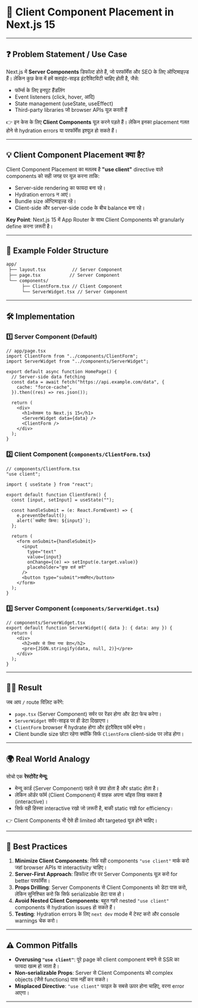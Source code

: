 # 📘 Client Component Placement in Next.js 15

---

## ❓ Problem Statement / Use Case

Next.js में **Server Components** डिफॉल्ट होते हैं, जो परफॉर्मेंस और SEO के लिए ऑप्टिमाइज़्ड हैं। लेकिन कुछ केस में हमें क्लाइंट-साइड इंटरैक्टिविटी चाहिए होती है, जैसे:

* फॉर्म्स के लिए इनपुट हैंडलिंग
* Event listeners (click, hover, आदि)
* State management (useState, useEffect)
* Third-party libraries जो browser APIs यूज़ करती हैं

👉 इन केस के लिए **Client Components** यूज़ करने पड़ते हैं। लेकिन इनका placement गलत होने से hydration errors या परफॉर्मेंस इश्यूज़ हो सकते हैं।

---

## 💡 Client Component Placement क्या है?

Client Component Placement का मतलब है **"use client"** directive वाले components को सही जगह पर यूज़ करना ताकि:

* Server-side rendering का फायदा बना रहे।
* Hydration errors न आएं।
* Bundle size ऑप्टिमाइज़्ड रहे।
* Client-side और server-side code के बीच balance बना रहे।

**Key Point**: Next.js 15 में App Router के साथ Client Components को granularly define करना ज़रूरी है।

---

## 📂 Example Folder Structure

```bash
app/
 ├── layout.tsx          // Server Component
 ├── page.tsx           // Server Component
 └── components/
      ├── ClientForm.tsx // Client Component
      └── ServerWidget.tsx // Server Component
```

---

## 🛠️ Implementation

### 1️⃣ Server Component (Default)

```tsx
// app/page.tsx
import ClientForm from "../components/ClientForm";
import ServerWidget from "../components/ServerWidget";

export default async function HomePage() {
  // Server-side data fetching
  const data = await fetch("https://api.example.com/data", {
    cache: "force-cache",
  }).then((res) => res.json());

  return (
    <div>
      <h1>वेलकम to Next.js 15</h1>
      <ServerWidget data={data} />
      <ClientForm />
    </div>
  );
}
```

### 2️⃣ Client Component (`components/ClientForm.tsx`)

```tsx
// components/ClientForm.tsx
"use client";

import { useState } from "react";

export default function ClientForm() {
  const [input, setInput] = useState("");

  const handleSubmit = (e: React.FormEvent) => {
    e.preventDefault();
    alert(`सबमिट किया: ${input}`);
  };

  return (
    <form onSubmit={handleSubmit}>
      <input
        type="text"
        value={input}
        onChange={(e) => setInput(e.target.value)}
        placeholder="कुछ दर्ज करें"
      />
      <button type="submit">सबमिट</button>
    </form>
  );
}
```

### 3️⃣ Server Component (`components/ServerWidget.tsx`)

```tsx
// components/ServerWidget.tsx
export default function ServerWidget({ data }: { data: any }) {
  return (
    <div>
      <h2>सर्वर से लिया गया डेटा</h2>
      <pre>{JSON.stringify(data, null, 2)}</pre>
    </div>
  );
}
```

---

## 🧑‍💻 Result

जब आप `/` route विज़िट करेंगे:

* `page.tsx` (Server Component) सर्वर पर रेंडर होगा और डेटा फेच करेगा।
* `ServerWidget` सर्वर-साइड पर ही डेटा दिखाएगा।
* `ClientForm` browser में hydrate होगा और इंटरैक्टिव फॉर्म बनेगा।
* Client bundle size छोटा रहेगा क्योंकि सिर्फ `ClientForm` client-side पर लोड होगा।

---

## 🌍 Real World Analogy

सोचो एक **रेस्टोरेंट मेन्यू**:

* मेन्यू कार्ड (Server Component) पहले से छपा होता है और static होता है।
* लेकिन ऑर्डर फॉर्म (Client Component) में ग्राहक अपना चॉइस लिख सकता है (interactive)।
* सिर्फ वही हिस्सा interactive रखो जो ज़रूरी है, बाकी static रखो for efficiency।

👉 Client Components भी ऐसे ही limited और targeted यूज़ होने चाहिए।

---

## 🔗 Best Practices

1. **Minimize Client Components**: सिर्फ वही components `"use client"` मार्क करो जहां browser APIs या interactivity चाहिए।
2. **Server-First Approach**: डिफॉल्ट तौर पर Server Components यूज़ करो for better परफॉर्मेंस।
3. **Props Drilling**: Server Components से Client Components को डेटा पास करो, लेकिन सुनिश्चित करो कि सिर्फ serializable डेटा पास हो।
4. **Avoid Nested Client Components**: बहुत गहरे nested `"use client"` components से hydration issues हो सकते हैं।
5. **Testing**: Hydration errors के लिए `next dev` mode में टेस्ट करो और console warnings चेक करो।

---

## ⚠️ Common Pitfalls

* **Overusing `"use client"`**: पूरे page को client component बनाने से SSR का फायदा खत्म हो जाता है।
* **Non-serializable Props**: Server से Client Components को complex objects (जैसे functions) पास नहीं कर सकते।
* **Misplaced Directive**: `"use client"` फाइल के सबसे ऊपर होना चाहिए, वरना error आएगा।

---



